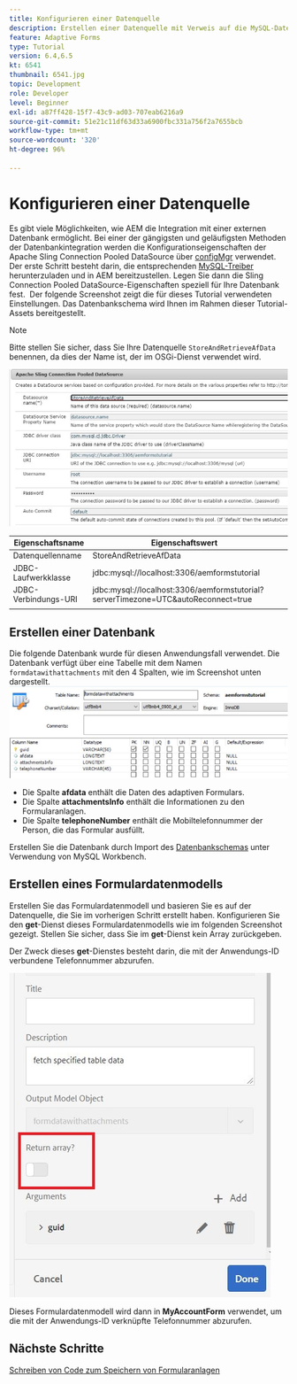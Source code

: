 ```yaml
---
title: Konfigurieren einer Datenquelle
description: Erstellen einer Datenquelle mit Verweis auf die MySQL-Datenbank
feature: Adaptive Forms
type: Tutorial
version: 6.4,6.5
kt: 6541
thumbnail: 6541.jpg
topic: Development
role: Developer
level: Beginner
exl-id: a87ff428-15f7-43c9-ad03-707eab6216a9
source-git-commit: 51e21c11df63d33a6900fbc331a756f2a7655bcb
workflow-type: tm+mt
source-wordcount: '320'
ht-degree: 96%

---
```


# Konfigurieren einer Datenquelle

Es gibt viele Möglichkeiten, wie AEM die Integration mit einer externen Datenbank ermöglicht. Bei einer der gängigsten und geläufigsten Methoden der Datenbankintegration werden die Konfigurationseigenschaften der Apache Sling Connection Pooled DataSource über [configMgr](http://localhost:4502/system/console/configMgr) verwendet.
Der erste Schritt besteht darin, die entsprechenden [MySQL-Treiber](https://mvnrepository.com/artifact/mysql/mysql-connector-java) herunterzuladen und in AEM bereitzustellen.
Legen Sie dann die Sling Connection Pooled DataSource-Eigenschaften speziell für Ihre Datenbank fest.  Der folgende Screenshot zeigt die für dieses Tutorial verwendeten Einstellungen. Das Datenbankschema wird Ihnen im Rahmen dieser Tutorial-Assets bereitgestellt.

>[!NOTE]
>Bitte stellen Sie sicher, dass Sie Ihre Datenquelle `StoreAndRetrieveAfData` benennen, da dies der Name ist, der im OSGi-Dienst verwendet wird.


![data-source](assets/data-source.JPG)

| Eigenschaftsname | Eigenschaftswert |   |
|---------------------|------------------------------------------------------------------------------------|---|
| Datenquellenname | StoreAndRetrieveAfData |   |
| JDBC-Laufwerkklasse | jdbc:mysql://localhost:3306/aemformstutorial |   |
| JDBC-Verbindungs-URI | jdbc:mysql://localhost:3306/aemformstutorial?serverTimezone=UTC&amp;autoReconnect=true |   |
|                     |                                                                                    |   |


## Erstellen einer Datenbank


Die folgende Datenbank wurde für diesen Anwendungsfall verwendet. Die Datenbank verfügt über eine Tabelle mit dem Namen `formdatawithattachments` mit den 4 Spalten, wie im Screenshot unten dargestellt.
![data-base](assets/table-schema.JPG)

* Die Spalte **afdata** enthält die Daten des adaptiven Formulars.
* Die Spalte **attachmentsInfo** enthält die Informationen zu den Formularanlagen.
* Die Spalte **telephoneNumber** enthält die Mobiltelefonnummer der Person, die das Formular ausfüllt.

Erstellen Sie die Datenbank durch Import des [Datenbankschemas](assets/data-base-schema.sql)
unter Verwendung von MySQL Workbench.

## Erstellen eines Formulardatenmodells

Erstellen Sie das Formulardatenmodell und basieren Sie es auf der Datenquelle, die Sie im vorherigen Schritt erstellt haben.
Konfigurieren Sie den **get**-Dienst dieses Formulardatenmodells wie im folgenden Screenshot gezeigt.
Stellen Sie sicher, dass Sie im **get**-Dienst kein Array zurückgeben.

Der Zweck dieses **get**-Dienstes besteht darin, die mit der Anwendungs-ID verbundene Telefonnummer abzurufen.

![get-service](assets/get-service.JPG)

Dieses Formulardatenmodell wird dann in **MyAccountForm** verwendet, um die mit der Anwendungs-ID verknüpfte Telefonnummer abzurufen.

## Nächste Schritte

[Schreiben von Code zum Speichern von Formularanlagen](./store-form-attachments.md)
